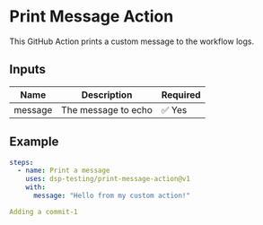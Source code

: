 # Print Message Action

This GitHub Action prints a custom message to the workflow logs.

## Inputs

| Name    | Description         | Required |
|---------|---------------------|----------|
| message | The message to echo | ✅ Yes   |

## Example

```yaml
steps:
  - name: Print a message
    uses: dsp-testing/print-message-action@v1
    with:
      message: "Hello from my custom action!"

Adding a commit-1
